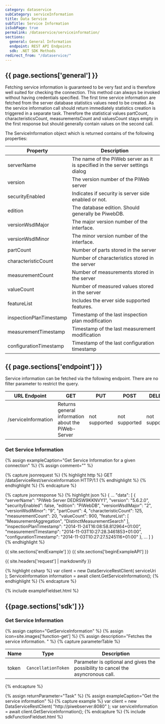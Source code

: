 ```yaml
---
category: dataservice
subCategory: serviceInformation
title: Data Service
subTitle: Service Information
isSubPage: true
permalink: /dataservice/serviceinformation/
sections:
  general: General Information
  endpoint: REST API Endpoints
  sdk: .NET SDK Methods
redirect_from: "/dataservice/"
---
```


## {{ page.sections['general'] }}

Fetching service information is guaranteed to be very fast and is therefore well suited for checking the connection. This method can always be invoked without having credentials specified.
The first time service information are fetched from the server database statistics values need to be created. As the service information call should return immediately statistics creation is triggered in a separate task. Therefore the statistical values partCount, characteristicsCount, measurementsCount and valuesCount stays empty in the first response but should generally contain values on the second call.

The ServiceInformation object which is returned contains of the following properties:

Property | Description
---------|-------------
serverName | The name of the PiWeb server as it is specified in the server settings dialog
version | The version number of the PiWeb server
securityEnabled | Indicates if security is server side enabled or not.
edition | The database edition. Should generally be PiwebDB.
versionWsdlMajor | The major version number of the interface.
versionWsdlMinor | The minor version number of the interface.
partCount | Number of parts stored in the server
characteristicCount | Number of characteristics stored in the server
measurementCount | Number of measurements stored in the server
valueCount |Number of measured values stored in the server
featureList | Includes the erver side supported features.
inspectionPlanTimestamp | Timestamp of the last inspection plan modification
measurementTimestamp | Timestamp of the last measurement modification
configurationTimestamp | Timestamp of the last configuration timestamp

## {{ page.sections['endpoint'] }}

Service information can be fetched via the following endpoint. There are no filter parameter to restrict the query.

URL Endpoint | GET | PUT | POST | DELETE
-------------|-----|-----|------|-------
/serviceInformation | Returns general information about the PiWeb-Server | not supported | not supported | not supported

### Get Service Information

{% assign exampleCaption="Get Service Information for a given connection" %}
{% assign comment="" %}

{% capture jsonrequest %}
{% highlight http %}
GET /dataServiceRest/serviceInformation HTTP/1.1
{% endhighlight %}
{% endhighlight %}
{% endcapture %}

{% capture jsonresponse %}
{% highlight json %}
{
   ...
   "data":
   [
       {
          "serverName": "PiWeb Server DEDRSW9KKNVY1",
          "version": "5.6.2.0",
          "securityEnabled": false,
          "edition": "PiWebDB",
          "versionWsdlMajor": "2",
          "versionWsdlMinor": "9",
          "partCount": 4,
          "characteristicCount": 125,
          "measurementCount": 20,
          "valueCount": 900,
          "featureList":
          [
             "MeasurementAggregation",
            "DistinctMeasurementSearch"
          ],
          "inspectionPlanTimestamp": "2014-11-24T16:08:58.812964+01:00",
          "measurementTimestamp": "2014-11-03T10:27:28.3461853+01:00",
          "configurationTimestamp": "2014-11-03T10:27:27.5245116+01:00"
       },
       ...
   ]
}
{% endhighlight %}

{{ site.sections['endExample'] }}
{{ site.sections['beginExampleAPI'] }}

{{ site.headers['request'] | markdownify }}

{% highlight csharp %}
var client = new DataServiceRestClient( serviceUri );
ServiceInformation information = await client.GetServiceInformation();
{% endhighlight %}
{% endcapture %}

{% include exampleFieldset.html %}


## {{page.sections['sdk'] }}

### Get Service Information

{% assign caption="GetServiceInformation" %}
{% assign icon=site.images['function-get'] %}
{% assign description="Fetches the service information. " %}
{% capture parameterTable %}

Name           | Type                                  | Description
---------------|---------------------------------------|--------------------------------------------------
token          | ```CancellationToken```               | Parameter is optional and gives the possibility to cancel the asyncronous call.
{% endcapture %}

{% assign returnParameter="Task<ServiceInformation>" %}
{% assign exampleCaption="Get the service information" %}
{% capture example %}
var client = new DataServiceRestClient( "http://piwebserver:8080" );
var serviceInformation = await client.GetServiceInformation();
{% endcapture %}
{% include sdkFunctionFieldset.html %}
